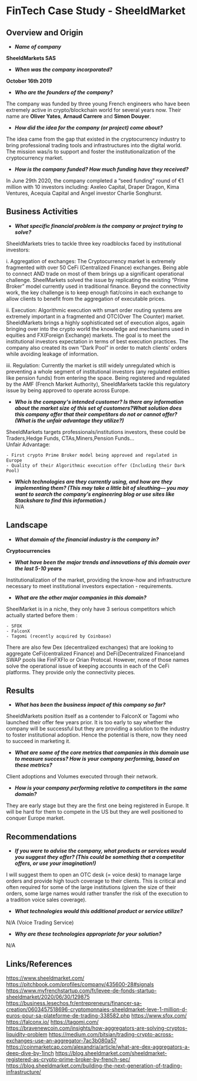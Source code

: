 # FinTech Case Study - SheeldMarket

## Overview and Origin

* __*Name of company*__  
 
 **SheeldMarkets SAS**

* __*When was the company incorporated?*__  
  
**October 16th 2019**

* __*Who are the founders of the company?*__  
 
 The company was funded by three young French engineers who have been extremely active in crypto/blockchain world for several years now. Their name are **Oliver Yates**, **Arnaud Carrere** and **Simon Douyer**.


* __*How did the idea for the company (or project) come about?*__  
 
 The idea came from the gap that existed in the cryptocurrency industry to bring professional trading tools and infrastructures into the digital world. The mission was/is to support and foster the institutionalization of the cryptocurrency market.


* __*How is the company funded? How much funding have they received?*__  
 
 In June 29th 2020, the company completed a “seed funding” round of €1 million with 10 investors including: Axeleo Capital, Draper Dragon, Kima Ventures, Acequia Capital and Angel investor Charlie Songhurst.



## Business Activities

* __*What specific financial problem is the company or project trying to solve?*__  
 
 SheeldMarkets tries to tackle three key roadblocks faced by institutional investors:  

i. Aggregation of exchanges: The Cryptocurrency market is extremely fragmented with over 50 CeFi (Centralized Finance) exchanges. Being able to connect AND trade on most of them brings up a significant operational challenge. SheelMarkets solved the issue by replicating the existing “Prime Broker” model currently used in traditional finance. Beyond the connectivity work, the key challenge is to keep enough fiat/coins in each exchange to allow clients to benefit from the aggregation of executable prices. 
    
ii. Execution: Algorithmic execution with smart order routing systems are extremely important in a fragmented and OTC(Over The Counter) market. SheeldMarkets brings a highly sophisticated set of execution algos, again bringing over into the crypto world the knowledge and mechanisms used in equities and FX(Foreign Exchange) markets. The goal is to meet the institutional investors expectation in terms of best execution practices. The company also created its own “Dark Pool” in order to match clients’ orders while avoiding leakage of information. 
    
iii. Regulation: Currently the market is still widely unregulated which is preventing a whole segment of institutional investors (any regulated entities like pension funds) from entering the space. Being registered and regulated by the AMF (French Market Authority), SheeldMarkets tackle this regulatory issue by being approved to operate across Europe.  


* __*Who is the company's intended customer?  Is there any information about the market size of this set of customers?What solution does this company offer that their competitors do not or cannot offer? (What is the unfair advantage they utilize?)*__  
  
SheeldMarkets targets professionals/institutions investors, these could be Traders,Hedge Funds, CTAs,Miners,Pension Funds…  
Unfair Advantage:    

    - First crypto Prime Broker model being approved and regulated in Europe    
    - Quality of their Algorithmic execution offer (Including their Dark Pool)


* __*Which technologies are they currently using, and how are they implementing them? (This may take a little bit of sleuthing–– you may want to search the company’s engineering blog or use sites like Stackshare to find this information.)*__   
N/A



## Landscape

* __*What domain of the financial industry is the company in?*__    

**Cryptocurrencies**


* __*What have been the major trends and innovations of this domain over the last 5-10 years*__    

Institutionalization of the market, providing the know-how and infrastructure necessary to meet institutional investors expectation - requirements.

* __*What are the other major companies in this domain?*__  

SheelMarket is in a niche, they only have 3 serious competitors which actually started before them :    

    - SFOX
    - FalconX
    - Tagomi (recently acquired by Coinbase)    
  
There are also few Dex (decentralized exchanges) that are looking to aggregate CeFi(centralized Finance) and DeFi(Decentralized Finance)and SWAP pools like FinFXFlo or Orian Protocal. However, none of those names solve the operational issue of keeping accounts in each of the CeFi platforms. They provide only the connectivity pieces.



## Results

* __*What has been the business impact of this company so far?*__   

SheeldMarkets position itself as a contender to FalconX or Tagomi who launched their offer few years prior. It is too early to say whether the company will be successful but they are providing a solution to the industry to foster institutional adoption. Hence the potential is there, now they need to succeed in marketing it.   


* __*What are some of the core metrics that companies in this domain use to measure success? How is your company performing, based on these metrics?*__ 
  
Client adoptions and Volumes executed through their network.


* __*How is your company performing relative to competitors in the same domain?*__  

They are early stage but they are the first one being registered in Europe. It will be hard for them to compete in the US but they are well positioned to conquer Europe market. 



## Recommendations

* __*If you were to advise the company, what products or services would you suggest they offer? (This could be something that a competitor offers, or use your imagination!)*__ 

I will suggest them to open an OTC desk (= voice desk) to manage large orders and provide high touch coverage to their clients. This is critical and often required for some of the large institutions (given the size of their orders, some large names would rather transfer the risk of the execution to a tradition voice sales coverage).


* __*What technologies would this additional product or service utilize?*__ 

N/A (Voice Trading Service)

* __*Why are these technologies appropriate for your solution?*__   

N/A

## Links/References
https://www.sheeldmarket.com/
https://pitchbook.com/profiles/company/435600-28#signals
https://www.myfrenchstartup.com/fr/levee-de-fonds-startup-sheeldmarket/2020/06/30/129875
https://business.lesechos.fr/entrepreneurs/financer-sa-creation/0603457518696-cryptomonnaies-sheeldmarket-leve-1-million-d-euros-pour-sa-plateforme-de-trading-338582.php
https://www.sfox.com/
https://falconx.io/
https://tagomi.com/
https://bravenewcoin.com/insights/how-aggregators-are-solving-cryptos-liquidity-problem
https://medium.com/bitsian/trading-crypto-across-exchanges-use-an-aggregator-7ac3b080a57
https://coinmarketcap.com/alexandria/article/what-are-dex-aggregators-a-deep-dive-by-1inch
https://blog.sheeldmarket.com/sheeldmarket-registered-as-crypto-prime-broker-by-french-sec/
https://blog.sheeldmarket.com/building-the-next-generation-of-trading-infrastructure/

